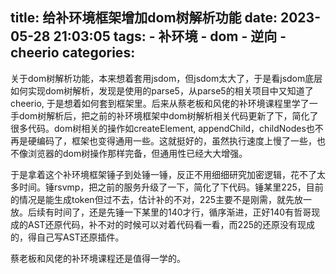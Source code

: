 title: 给补环境框架增加dom树解析功能
date: 2023-05-28 21:03:05
tags:
    - 补环境
    - dom
    - 逆向
    - cheerio
categories:
---
关于dom树解析功能，本来想着套用jsdom，但jsdom太大了，于是看jsdom底层如何实现dom树解析，发现是使用的parse5，从parse5的相关项目中又知道了cheerio, 于是想着如何套到框架里。后来从蔡老板和风佬的补环境课程里学了一手dom树解析后，把之前的补环境框架中dom树解析相关代码更新了下，简化了很多代码。dom树相关的操作如createElement, appendChild，childNodes也不再是硬编码了，框架也变得通用一些。这就挺好的，虽然执行速度上慢了一些，也不像浏览器的dom树操作那样完备，但通用性已经大大增强。

于是拿着这个补环境框架锤子到处锤一锤，反正不用细细研究加密逻辑，花不了太多时间。锤rsvmp，把之前的服务升级了一下，简化了下代码。锤某里225，目前的情况是能生成token但过不去，估计补的不对，225主要不是刚需，就先放一放。后续有时间了，还是先锤一下某里的140才行，循序渐进，正好140有哲哥现成的AST还原代码，补不对的时候可以对着代码看一看，而225的还原没有现成的，得自己写AST还原插件。

蔡老板和风佬的补环境课程还是值得一学的。
